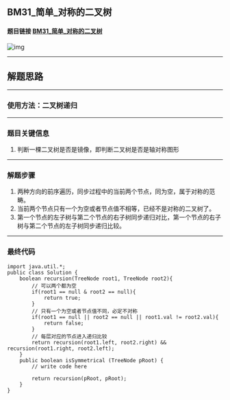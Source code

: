 ## BM31_简单_对称的二叉树

#### 题目链接 [BM31_简单_对称的二叉树](https://www.nowcoder.com/practice/ff05d44dfdb04e1d83bdbdab320efbcb?tpId=295&tqId=23452&ru=/exam/interview&qru=/ta/format-top101/question-ranking&sourceUrl=%2Fexam%2Finterview%3Forder%3D0)

![img](https://i.ibb.co/YcjLX1g/20230810132216.png)

---
## 解题思路
---
### 使用方法：二叉树递归
---
### 题目关键信息

1. 判断一棵二叉树是否是镜像，即判断二叉树是否是轴对称图形

---
### 解题步骤

1. 两种方向的前序遍历，同步过程中的当前两个节点，同为空，属于对称的范畴。
2. 当前两个节点只有一个为空或者节点值不相等，已经不是对称的二叉树了。
3. 第一个节点的左子树与第二个节点的右子树同步递归对比，第一个节点的右子树与第二个节点的左子树同步递归比较。
---

### 最终代码
```
import java.util.*;
public class Solution {
    boolean recursion(TreeNode root1, TreeNode root2){
        // 可以两个都为空
        if(root1 == null & root2 == null){
            return true;
        }
        // 只有一个为空或者节点值不同，必定不对称
        if(root1 == null || root2 == null || root1.val != root2.val){
            return false;
        }
        // 每层对应的节点进入递归比较
        return recursion(root1.left, root2.right) && recursion(root1.right, root2.left);
    }
    public boolean isSymmetrical (TreeNode pRoot) {
        // write code here

        return recursion(pRoot, pRoot);
    }
}
```